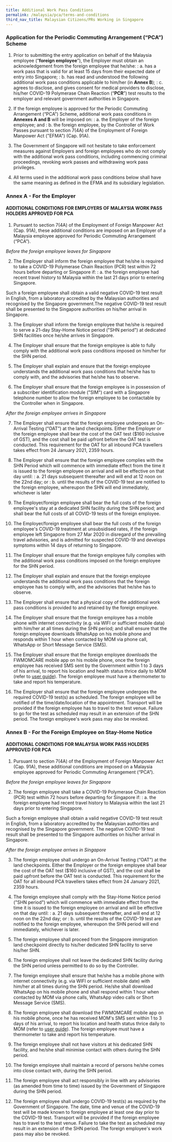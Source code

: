 ```yaml
---
title: Additional Work Pass Conditions
permalink: /malaysia/pca/terms-and-conditions
third_nav_title: Malaysian Citizens/PRs Working in Singapore
---
```

### **Application for the Periodic Commuting Arrangement (“PCA”) Scheme**

1. Prior to submitting the entry application on behalf of the Malaysia employee (“**foreign employee**”), the Employer must obtain an acknowledgement from the foreign employee that he/she:
: a. has a work pass that is valid for at least 15 days from their expected date of entry into Singapore;
: b. has read and understood the following additional work pass conditions applicable to him/her (in **Annex B**);
: c. agrees to disclose, and gives consent for medical providers to disclose, his/her COVID-19 Polymerase Chain Reaction (“**PCR**”) test results to the employer and relevant government authorities in Singapore.

2. If the foreign employee is approved for the Periodic Commuting Arrangement (“PCA”) Scheme, additional work pass conditions in **Annexes A and B** will be imposed on:
: a. the Employer of the foreign employee; and
: b. the foreign employee, by the Controller of Work Passes pursuant to section 7(4A) of the Employment of Foreign Manpower Act ("EFMA") (Cap. 91A).

3. The Government of Singapore will not hesitate to take enforcement measures against Employers and foreign employees who do not comply with the additional work pass conditions, including commencing criminal proceedings, revoking work passes and withdrawing work pass privileges.

4. All terms used in the additional work pass conditions below shall have the same meaning as defined in the EFMA and its subsidiary legislation.

### **Annex A - For the Employer**

#### ADDITIONAL CONDITIONS FOR EMPLOYERS OF MALAYSIA WORK PASS HOLDERS APPROVED FOR PCA

1. Pursuant to section 7(4A) of the Employment of Foreign Manpower Act (Cap. 91A), these additional conditions are imposed on an Employer of a Malaysia employee approved for Periodic Commuting Arrangement (“PCA”).

*Before the foreign employee leaves for Singapore*

2.	The Employer shall inform the foreign employee that he/she is required to take a COVID-19 Polymerase Chain Reaction (PCR) test within 72 hours before departing or Singapore if:
: a. the foreign employee had recent travel history to Malaysia within the last 21 days prior to entering Singapore.

Such a foreign employee shall obtain a valid negative COVID-19 test result in English, from a laboratory accredited by the Malaysian authorities and recognised by the Singapore government.The negative COVID-19 test result shall be presented to the Singapore authorities on his/her arrival in Singapore.

3. The Employer shall inform the foreign employee that he/she is required to serve a 21-day Stay-Home Notice period ("SHN period") at dedicated SHN facilities once he/she arrives in Singapore.

4. The Employer shall ensure that the foreign employee is able to fully comply with the additional work pass conditions imposed on him/her for the SHN period.

5. The Employer shall explain and ensure that the foreign employee understands the additional work pass conditions that he/she has to comply with, and the advisories that he/she has to observe.

6. The Employer shall ensure that the foreign employee is in possession of a subscriber identification module ("SIM") card with a Singapore telephone number to allow the foreign employee to be contactable by the Controller when in Singapore.

*After the foreign employee arrives in Singapore*

7. The Employer shall ensure that the foreign employee undergoes an On-Arrival Testing (“OAT”) at the land checkpoints. Either the Employer or the foreign employee shall bear the cost of the OAT test ($160 inclusive of GST), and the cost shall be paid upfront before the OAT test is conducted. This requirement for the OAT for all inbound PCA travellers takes effect from 24 January 2021, 2359 hours.

8. The Employer shall ensure that the foreign employee complies with the SHN Period which will commence with immediate effect from the time it is issued to the foreign employee on arrival and will be effective on that day until:
: a. 21 days subsequent thereafter and will end at 12 noon on the 22nd day; or
: b. until the results of the COVID-19 test are notified to the foreign employee, whereupon the SHN will end immediately, whichever is later

9. The Employer/foreign employee shall bear the full costs of the foreign employee's stay at a dedicated SHN facility during the SHN period; and shall bear the full costs of all COVID-19 tests of the foreign employee. 

10. The Employer/foreign employee shall bear the full costs of the foreign employee's COVID-19 treatment at unsubsidised rates, if the foreign employee left Singapore from 27 Mar 2020 in disregard of the prevailing travel advisories, and is admitted for suspected COVID-19 and develops symptoms within 14 days of returning to Singapore.

11. The Employer shall ensure that the foreign employee fully complies with the additional work pass conditions imposed on the foreign employee for the SHN period.

12. The Employer shall explain and ensure that the foreign employee understands the additional work pass conditions that the foreign employee has to comply with, and the advisories that he/she has to observe.

13. The Employer shall ensure that a physical copy of the additional work pass conditions is provided to and retained by the foreign employee.

14. The Employer shall ensure that the foreign employee has a mobile phone with internet connectivity (e.g. via WIFI or sufficient mobile data) with him/her at all times during the SHN period; and shall ensure that the foreign employee downloads WhatsApp on his mobile phone and responds within 1 hour when contacted by MOM via phone call, WhatsApp or Short Message Service (SMS).

15. The Employer shall ensure that the foreign employee downloads the FWMOMCARE mobile app on his mobile phone, once the foreign employee has received SMS sent by the Government within 1 to 3 days of his arrival, to report his location and health status thrice daily to MOM (refer to [user guide](https://www.mom.gov.sg/eservices/fwmomcare)). The foreign employee must have a thermometer to take and report his temperature.

16. The Employer shall ensure that the foreign employee undergoes the required COVID-19 test(s) as scheduled. The foreign employee will be notified of the time/date/location of the appointment. Transport will be provided if the foreign employee has to travel to the test venue. Failure to go for the test as scheduled may result in an extension of the SHN period. The foreign employee's work pass may also be revoked.

### **Annex B - For the Foreign Employee on Stay-Home Notice**

#### ADDITIONAL CONDITIONS FOR MALAYSIA WORK PASS HOLDERS APPROVED FOR PCA

1. Pursuant to section 7(4A) of the Employment of Foreign Manpower Act (Cap. 91A), these additional conditions are imposed on a Malaysia employee approved for Periodic Commuting Arrangement (“PCA”).

*Before the foreign employee leaves for Singapore*

2. The foreign employee shall take a COVID-19 Polymerase Chain Reaction (PCR) test within 72 hours before departing for Singapore if: 
: a. the foreign employee had recent travel history to Malaysia within the last 21 days prior to entering Singapore. 

Such a foreign employee shall obtain a valid negative COVID-19 test result in English, from a laboratory accredited by the Malaysian authorities and recognised by the Singapore government. The negative COVID-19 test result shall be presented to the Singapore authorities on his/her arrival in Singapore.

*After the foreign employee arrives in Singapore*

3. The foreign employee shall undergo an On-Arrival Testing (“OAT”) at the land checkpoints. Either the Employer or the foreign employee shall bear the cost of the OAT test ($160 inclusive of GST), and the cost shall be paid upfront before the OAT test is conducted. This requirement for the OAT for all inbound PCA travellers takes effect from 24 January 2021, 2359 hours.

4. The foreign employee shall comply with the Stay-Home Notice period ("SHN period") which will commence with immediate effect from the time it is issued to the foreign employee on arrival and will be effective on that day until:
: a. 21 days subsequent thereafter, and will end at 12 noon on the 22nd day; or
: b. until the results of the COVID-19 test are notified to the foreign employee, whereupon the SHN period will end immediately, whichever is later.

5. The foreign employee shall proceed from the Singapore immigration land checkpoint directly to his/her dedicated SHN facility to serve his/her SHN.

6. The foreign employee shall not leave the dedicated SHN facility during the SHN period unless permitted to do so by the Controller.

7. The foreign employee shall ensure that he/she has a mobile phone with internet connectivity (e.g. via WIFI or sufficient mobile date) with him/her at all times during the SHN period. He/she shall download WhatsApp on his mobile phone and shall respond within 1 hour when contacted by MOM via phone calls, WhatsApp video calls or Short Message Service (SMS).

8. The foreign employee shall download the FWMOMCARE mobile app on his mobile phone, once he has received MOM's SMS sent within 1 to 3 days of his arrival, to report his location and health status thrice daily to MOM (refer to [user guide](https://www.mom.gov.sg/eservices/fwmomcare)). The foreign employee must have a thermometer to take and report his temperature.

9. The foreign employee shall not have visitors at his dedicated SHN facility, and he/she shall minimise contact with others during the SHN period.

10. The foreign employee shall maintain a record of persons he/she comes into close contact with, during the SHN period.

11. The foreign employee shall act responsibly in line with any advisories (as amended from time to time) issued by the Government of Singapore during the SHN period.

12. The foreign employee shall undergo COVID-19 test(s) as required by the Government of Singapore. The date, time and venue of the COVID-19 test will be made known to foreign employee at least one day prior to the COVID-19 test. Transport will be provided if the foreign employee has to travel to the test venue. Failure to take the test as scheduled may result in an extension of the SHN period. The foreign employee's work pass may also be revoked.